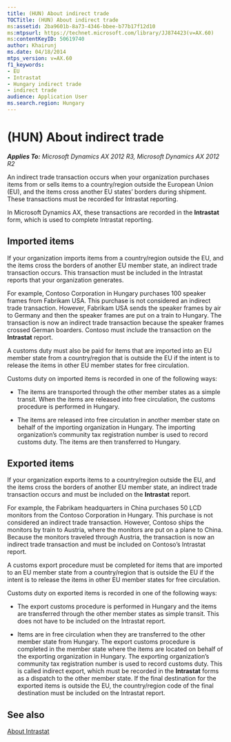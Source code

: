 ```yaml
---
title: (HUN) About indirect trade
TOCTitle: (HUN) About indirect trade
ms:assetid: 2ba9601b-8a73-4346-bbee-b77b17f12d10
ms:mtpsurl: https://technet.microsoft.com/library/JJ874423(v=AX.60)
ms:contentKeyID: 50619740
author: Khairunj
ms.date: 04/18/2014
mtps_version: v=AX.60
f1_keywords:
- EU
- Intrastat
- Hungary indirect trade
- indirect trade
audience: Application User
ms.search.region: Hungary
---
```


# (HUN) About indirect trade 


_**Applies To:** Microsoft Dynamics AX 2012 R3, Microsoft Dynamics AX 2012 R2_

An indirect trade transaction occurs when your organization purchases items from or sells items to a country/region outside the European Union (EU), and the items cross another EU states’ borders during shipment. These transactions must be recorded for Intrastat reporting.

In Microsoft Dynamics AX, these transactions are recorded in the **Intrastat** form, which is used to complete Intrastat reporting.

## Imported items

If your organization imports items from a country/region outside the EU, and the items cross the borders of another EU member state, an indirect trade transaction occurs. This transaction must be included in the Intrastat reports that your organization generates.

For example, Contoso Corporation in Hungary purchases 100 speaker frames from Fabrikam USA. This purchase is not considered an indirect trade transaction. However, Fabrikam USA sends the speaker frames by air to Germany and then the speaker frames are put on a train to Hungary. The transaction is now an indirect trade transaction because the speaker frames crossed German boarders. Contoso must include the transaction on the **Intrastat** report.

A customs duty must also be paid for items that are imported into an EU member state from a country/region that is outside the EU if the intent is to release the items in other EU member states for free circulation.

Customs duty on imported items is recorded in one of the following ways:

  - The items are transported through the other member states as a simple transit. When the items are released into free circulation, the customs procedure is performed in Hungary.

  - The items are released into free circulation in another member state on behalf of the importing organization in Hungary. The importing organization’s community tax registration number is used to record customs duty. The items are then transferred to Hungary.

## Exported items

If your organization exports items to a country/region outside the EU, and the items cross the borders of another EU member state, an indirect trade transaction occurs and must be included on the **Intrastat** report.

For example, the Fabrikam headquarters in China purchases 50 LCD monitors from the Contoso Corporation in Hungary. This purchase is not considered an indirect trade transaction. However, Contoso ships the monitors by train to Austria, where the monitors are put on a plane to China. Because the monitors traveled through Austria, the transaction is now an indirect trade transaction and must be included on Contoso’s Intrastat report.

A customs export procedure must be completed for items that are imported to an EU member state from a country/region that is outside the EU if the intent is to release the items in other EU member states for free circulation.

Customs duty on exported items is recorded in one of the following ways:

  - The export customs procedure is performed in Hungary and the items are transferred through the other member states as simple transit. This does not have to be included on the Intrastat report.

  - Items are in free circulation when they are transferred to the other member state from Hungary. The export customs procedure is completed in the member state where the items are located on behalf of the exporting organization in Hungary. The exporting organization’s community tax registration number is used to record customs duty. This is called indirect export, which must be recorded in the **Intrastat** forms as a dispatch to the other member state. If the final destination for the exported items is outside the EU, the country/region code of the final destination must be included on the Intrastat report.

## See also

[About Intrastat](about-intrastat.md)

  


